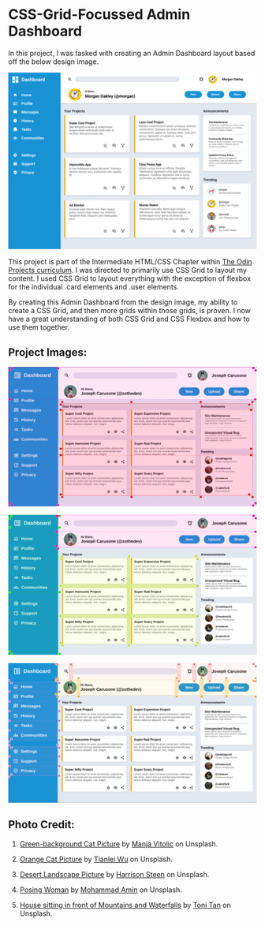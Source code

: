 # CSS-Grid-Focussed Admin Dashboard

In this project, I was tasked with creating an Admin Dashboard layout based off the below design image.

![Design Image](./layout/dashboard-project.png)

This project is part of the Intermediate HTML/CSS Chapter within [The Odin Projects curriculum](https://www.theodinproject.com/). I was directed to primarily use CSS Grid to layout my content. I used CSS Grid to layout everything with the exception of flexbox for the individual .card elements and .user elements.

By creating this Admin Dashboard from the design image, my ability to create a CSS Grid, and then more grids within those grids, is proven. I now have a great understanding of both CSS Grid and CSS Flexbox and how to use them together.

## Project Images:

![Global and Main grid layout](./layout/global_main_layout.png)

![Sidebar, Header, and Cards grid layout](./layout/sidebar_header_cards_layout.png)

![Detailed Sidebar and Header grid layout](./layout/sidebar_header_detailed_layout.png)

## Photo Credit:
    
1. [Green-background Cat Picture](https://unsplash.com/photos/black-and-white-cat-lying-on-brown-bamboo-chair-inside-room-gKXKBY-C-Dk?utm_content=creditCopyText&utm_medium=referral&utm_source=unsplash) by [Manja Vitolic](https://unsplash.com/@madhatterzone?utm_content=creditCopyText&utm_medium=referral&utm_source=unsplash) on Unsplash.

2. [Orange Cat Picture](https://unsplash.com/photos/an-orange-cat-sits-on-a-reflective-floor-P_tpT-ee__s?utm_content=creditCopyText&utm_medium=referral&utm_source=unsplash) by [Tianlei Wu](https://unsplash.com/@wutianlei?utm_content=creditCopyText&utm_medium=referral&utm_source=unsplash) on Unsplash.

3. [Desert Landscape Picture](https://unsplash.com/photos/desert-landscape-with-mountains-in-the-background-lIhEJgrU1Ew?utm_content=creditCopyText&utm_medium=referral&utm_source=unsplash) by [Harrison Steen](https://unsplash.com/@pics_by_harry?utm_content=creditCopyText&utm_medium=referral&utm_source=unsplash) on Unsplash.

4. [Posing Woman](https://unsplash.com/photos/a-woman-poses-gracefully-in-a-leather-chair-XeHrK9NgtGE?utm_content=creditCopyText&utm_medium=referral&utm_source=unsplash) by [Mohammad Amin](https://unsplash.com/@aminjl?utm_content=creditCopyText&utm_medium=referral&utm_source=unsplash) on Unsplash.

5. [House sitting in front of Mountains and Waterfalls](https://unsplash.com/photos/a-house-sits-amidst-mountains-and-waterfalls-y28C0M9Mabg?utm_content=creditCopyText&utm_medium=referral&utm_source=unsplash) by [Toni Tan](https://unsplash.com/@tonitan?utm_content=creditCopyText&utm_medium=referral&utm_source=unsplash) on Unsplash.

      